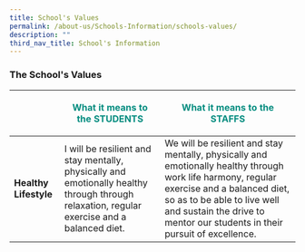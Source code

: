 ```yaml
---
title: School's Values
permalink: /about-us/Schools-Information/schools-values/
description: ""
third_nav_title: School's Information
---
```

### **The School's Values**



|  | <b><p style="color:#038C7f;">What it means to the STUDENTS</p></b> | <b><p class="text1" style="color:#038C7F;">What it means to the STAFFS</p></b> |
| -------- | -------- | -------- |
|**Healthy Lifestyle** | I will be resilient and stay mentally, physically and emotionally healthy through through relaxation, regular exercise and a balanced diet.     | We will be resilient and stay mentally, physically and emotionally healthy through work life harmony, regular exercise and a balanced diet, so as to be able to live well and sustain the drive to mentor our students in their pursuit of excellence.     |

